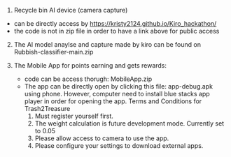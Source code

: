 1) Recycle bin AI device (camera capture)
- can be directly access by https://kristy2124.github.io/Kiro_hackathon/
- the code is not in zip file in order to have a link above for public access
  
2) The AI model anaylse and capture made by kiro can be found on Rubbish-classifier-main.zip

3) The Mobile App for points earning and gets rewards:
   - code can be access thorugh: MobileApp.zip
   - The app can be directly open by clicking this file: app-debug.apk using phone. However, 
     computer need to install blue stacks app player in order for opening the app.
     Terms and Conditions for Trash2Treasure
      1) Must register yourself first.
      2) The weight calculation is future development mode. Currently set to 0.05
      3) Please allow access to camera to use the app.
      4) Please configure your settings to download external apps.
